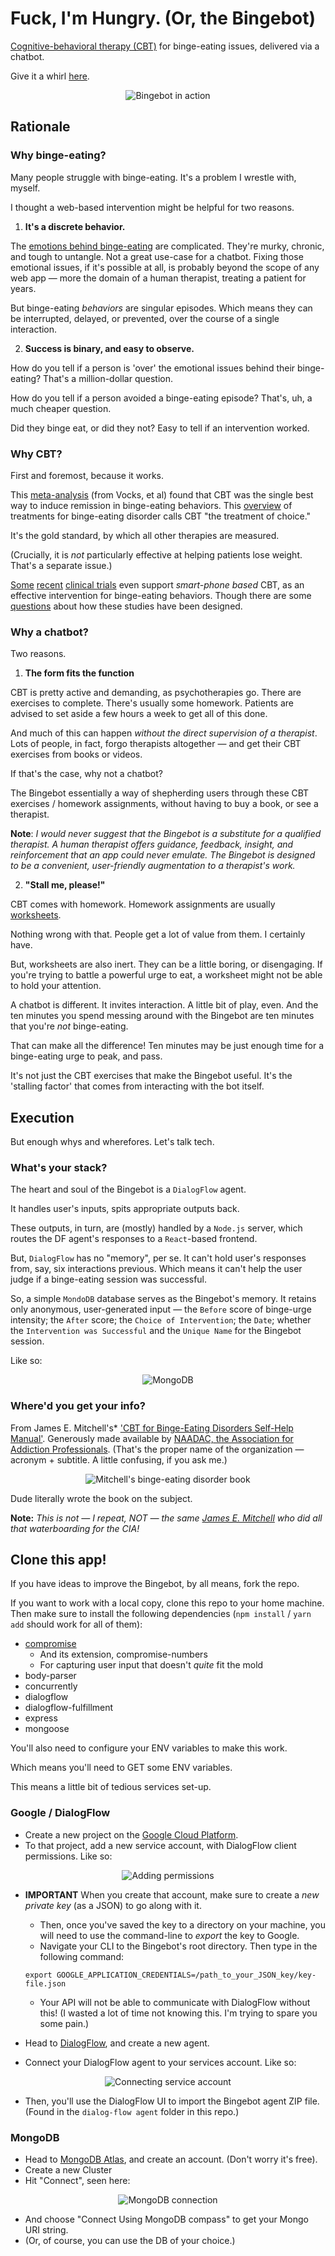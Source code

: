 # Fuck, I'm Hungry. (Or, the Bingebot)

[Cognitive-behavioral therapy (CBT)](https://www.mayoclinic.org/tests-procedures/cognitive-behavioral-therapy/about/pac-20384610) for binge-eating issues, delivered via a chatbot.

Give it a whirl [here](https://seinwave.github.io/fuck-im-hungry).

<p align = "center">
<img alt = "Bingebot in action" src = "documentation-assets/fuck-im-hungry.gif">
</p>


## Rationale 

### Why binge-eating?

Many people struggle with binge-eating. It's a problem I wrestle with, myself. 

I thought a web-based intervention might be helpful for two reasons.

1. **It's a discrete behavior.**

The [emotions behind binge-eating](https://www.eatingdisorderhope.com/information/binge-eating-disorder) are complicated. They're murky, chronic, and tough to untangle. Not a great use-case for a chatbot. Fixing those emotional issues, if it's possible at all, is probably beyond the scope of any web app — more the domain of a human therapist, treating a patient for years.

But binge-eating *behaviors* are singular episodes. Which means they can be interrupted, delayed, or prevented, over the course of a single interaction. 

2. **Success is binary, and easy to observe.**

How do you tell if a person is 'over' the emotional issues behind their binge-eating? That's a million-dollar question. 

How do you tell if a person avoided a binge-eating episode? That's, uh, a much cheaper question. 

Did they binge eat, or did they not? Easy to tell if an intervention worked. 

### Why CBT?

First and foremost, because it works. 

This [meta-analysis](https://onlinelibrary.wiley.com/doi/abs/10.1002/eat.20696) (from Vocks, et al) found that CBT was the single best way to induce remission in binge-eating behaviors. This [overview](https://www.sciencedirect.com/science/article/abs/pii/S0193953X11000888?via%3Dihub) of treatments for binge-eating disorder calls CBT "the treatment of choice." 

It's the gold standard, by which all other therapies are measured.

(Crucially, it is *not* particularly effective at helping patients lose weight. That's a separate issue.)

[Some](https://www.ncbi.nlm.nih.gov/pmc/articles/PMC6914274/) [recent](https://ajp.psychiatryonline.org/doi/full/10.1176/appi.ajp.2019.19121256) [clinical trials](https://pubmed.ncbi.nlm.nih.gov/28960384/) even support *smart-phone based* CBT, as an effective intervention for binge-eating behaviors. Though there are some [questions](https://ajp.psychiatryonline.org/doi/full/10.1176/appi.ajp.2019.19121256) about how these studies have been designed. 


### Why a chatbot?

Two reasons.

1. **The form fits the function**

CBT is pretty active and demanding, as psychotherapies go. There are exercises to complete. There's usually some homework. Patients are advised to set aside a few hours a week to get all of this done. 

And much of this can happen *without the direct supervision of a therapist*. Lots of people, in fact, forgo therapists altogether — and get their CBT exercises from books or videos.

If that's the case, why not a chatbot?

The Bingebot essentially a way of shepherding users through these CBT exercises / homework assignments, without having to buy a book, or see a therapist.

**Note**: *I would never suggest that the Bingebot is a substitute for a qualified therapist. A human therapist offers guidance, feedback, insight, and reinforcement that an app could never emulate. The Bingebot is designed to be a convenient, user-friendly augmentation to a therapist's work.*

2. **"Stall me, please!"**

CBT comes with homework. Homework assignments are usually [worksheets](https://www.oxfordclinicalpsych.com/view/10.1093/med:psych/9780195334562.001.0001/med-9780195334562-appendix-10).

Nothing wrong with that. People get a lot of value from them. I certainly have. 

But, worksheets are also inert. They can be a little boring, or disengaging. If you're trying to battle a powerful urge to eat, a worksheet might not be able to hold your attention.

A chatbot is different. It invites interaction. A little bit of play, even. And the ten minutes you spend messing around with the Bingebot are ten minutes that you're *not* binge-eating. 

That can make all the difference! Ten minutes may be just enough time for a binge-eating urge to peak, and pass. 

It's not just the CBT exercises that make the Bingebot useful. It's the 'stalling factor' that comes from interacting with the bot itself. 

## Execution

But enough whys and wherefores. Let's talk tech. 

### What's your stack?

The heart and soul of the Bingebot is a `DialogFlow` agent. 

It handles user's inputs, spits appropriate outputs back.

These outputs, in turn, are (mostly) handled by a `Node.js` server, which routes the DF agent's responses to a `React`-based frontend.

But, `DialogFlow` has no "memory", per se. It can't hold user's responses from, say, six interactions previous. Which means it can't help the user judge if a binge-eating session was successful.

So, a simple `MondoDB` database serves as the Bingebot's memory. It retains only anonymous, user-generated input — the `Before` score of binge-urge intensity; the `After` score; the `Choice of Intervention`; the `Date`; whether the `Intervention was Successful` and the `Unique Name` for the Bingebot session. 

Like so: 
<p align = "center">
<img alt = "MongoDB" src = "documentation-assets/db-shot.png">
</p>


### Where'd you get your info?

From James E. Mitchell's* ['CBT for Binge-Eating Disorders Self-Help Manual'](https://www.naadac.org/assets/2416/mitchell-cbt-for-bed-self-help-manual.pdf). Generously made available by [NAADAC, the Association for Addiction Professionals](https://www.naadac.org/about). (That's the proper name of the organization — acronym + subtitle. A little confusing, if you ask me.)

<p align = "center">
<img alt = "Mitchell's binge-eating disorder book" src = "documentation-assets/mitchell-book.png">
</p>

Dude literally wrote the book on the subject. 

**Note:** *This is not — I repeat, NOT — the same [James E. Mitchell](https://en.wikipedia.org/wiki/James_Elmer_Mitchell#Work_as_a_CIA_contractor_on_interrogation_practices) who did all that waterboarding for the CIA!*

## Clone this app!

If you have ideas to improve the Bingebot, by all means, fork the repo.

If you want to work with a local copy, clone this repo to your home machine. Then make sure to install the following dependencies (`npm install` / `yarn add` should work for all of them):

- [compromise](https://github.com/spencermountain/compromise)
    - And its extension, compromise-numbers 
    - For capturing user input that doesn't *quite* fit the mold
- body-parser
- concurrently
- dialogflow
- dialogflow-fulfillment
- express
- mongoose

You'll also need to configure your ENV variables to make this work.

Which means you'll need to GET some ENV variables. 

This means a little bit of tedious services set-up. 

### Google / DialogFlow
- Create a new project on the [Google Cloud Platform](https://cloud.google.com/).
- To that project, add a new service account, with DialogFlow client permissions. Like so: 
<p align = "center">
<img alt = "Adding permissions" src = "documentation-assets/service-account.png">
</p>

- **IMPORTANT** When you create that account, make sure to create a *new private key* (as a JSON) to go along with it.
    - Then, once you've saved the key to a directory on your machine, you will need to use the command-line to *export* the key to Google. 
    - Navigate your CLI to the Bingebot's root directory. Then type in the following command:

    ```
    export GOOGLE_APPLICATION_CREDENTIALS=/path_to_your_JSON_key/key-file.json
    ```
    - Your API will not be able to communicate with DialogFlow without this! (I wasted a lot of time not knowing this. I'm trying to spare you some pain.)

- Head to [DialogFlow](dialogflow.cloud.google.com/), and create a new agent.
- Connect your DialogFlow agent to your services account. Like so: 
<p align = "center">
<img alt = "Connecting service account" src = "documentation-assets/df-connection.png">
</p>

- Then, you'll use the DialogFlow UI to import the Bingebot agent ZIP file. (Found in the `dialog-flow agent` folder in this repo.)



### MongoDB
- Head to [MongoDB Atlas](https://www.mongodb.com/cloud/atlas), and create an account. (Don't worry it's free).
- Create a new Cluster
- Hit "Connect", seen here:
<p align = "center">
<img alt = "MongoDB connection" src = "documentation-assets/mongo.png">
</p>

- And choose "Connect Using MongoDB compass" to get your Mongo URI string. 
- (Or, of course, you can use the DB of your choice.)










